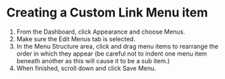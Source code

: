 # Creating a Custom Link Menu item

1. From the Dashboard, click Appearance and choose Menus.
2. Make sure the Edit Menus tab is selected.
3. In the Menu Structure area, click and drag menu items to rearrange the order in which they appear (be careful not to indent one menu item beneath another as this will cause it to be a sub item.)
4. When finished, scroll down and click Save Menu.
